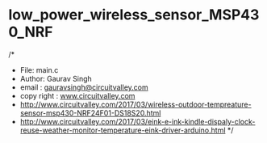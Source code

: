 # low_power_wireless_sensor_MSP430_NRF
/* 
 * File:   main.c
 * Author: Gaurav Singh
 * email : gauravsingh@circuitvalley.com
 * copy right : www.circuitvalley.com 
 * http://www.circuitvalley.com/2017/03/wireless-outdoor-tempreature-sensor-msp430-NRF24F01-DS18S20.html
 * http://www.circuitvalley.com/2017/03/eink-e-ink-kindle-dispaly-clock-reuse-weather-monitor-temperature-eink-driver-arduino.html
 */
